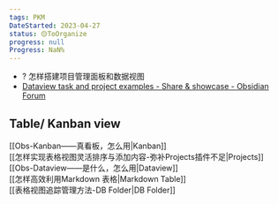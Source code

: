 ```yaml
---
tags: PKM
DateStarted: 2023-04-27
status: 🟡ToOrganize
progress: null
Progress: NaN%
---
```


- ? 怎样搭建项目管理面板和数据视图
- [Dataview task and project examples - Share & showcase - Obsidian Forum](https://forum.obsidian.md/t/dataview-task-and-project-examples/17011)
## Table/ Kanban view
[[Obs-Kanban——真看板，怎么用|Kanban]]  
[[怎样实现表格视图灵活排序与添加内容-弥补Projects插件不足|Projects]]  
[[Obs-Dataview——是什么，怎么用|Dataview]]  
[[怎样高效利用Markdown 表格|Markdown Table]]  
[[表格视图追踪管理方法-DB Folder|DB Folder]]
